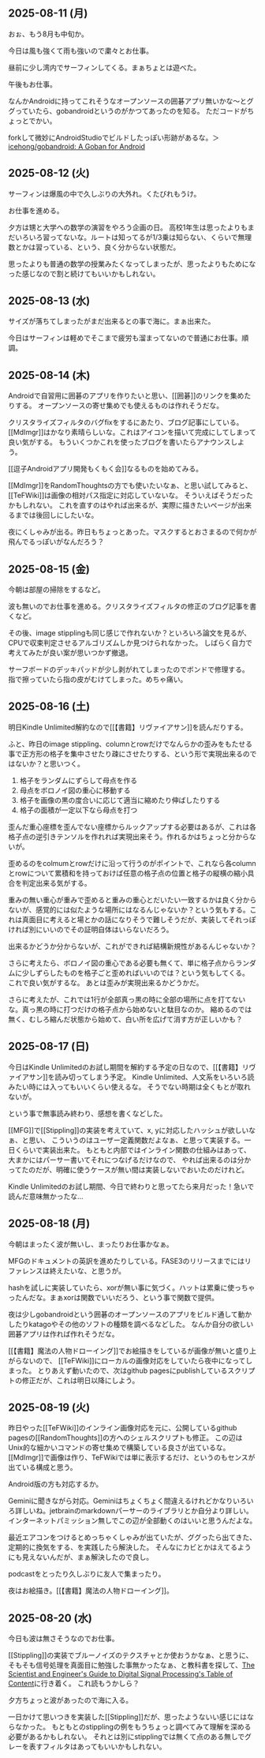 ## 2025-08-11 (月)

おぉ、もう8月も中旬か。

今日は風も強くて雨も強いので粛々とお仕事。

昼前に少し湾内でサーフィンしてくる。まぁちょとは遊べた。

午後もお仕事。

なんかAndroidに持ってこれそうなオープンソースの囲碁アプリ無いかな〜とググっていたら、gobandroidというのがかつてあったのを知る。
ただコードがちょっとでかい。

forkして微妙にAndroidStudioでビルドしたっぽい形跡があるな。＞[icehong/gobandroid: A Goban for Android](https://github.com/icehong/gobandroid)

## 2025-08-12 (火)

サーフィンは爆風の中で久しぶりの大外れ。くたびれもうけ。

お仕事を進める。

夕方は甥と大学への数学の演習をやろう企画の日。
高校1年生は思ったよりもまだいろいろ習ってないな。ルートは知ってるが1/3乗は知らない、くらいで無理数とかは習っている、という、良く分からない状態だ。

思ったよりも普通の数学の授業みたくなってしまったが、思ったよりもためになった感じなので割と続けてもいいかもしれない。

## 2025-08-13 (水)

サイズが落ちてしまったがまだ出来るとの事で海に。まぁ出来た。

今日はサーフィンは軽めでそこまで疲労も溜まってないので普通にお仕事。順調。

## 2025-08-14 (木)

Androidで自習用に囲碁のアプリを作りたいと思い、[[囲碁]]のリンクを集めたりする。
オープンソースの寄せ集めでも使えるものは作れそうだな。

クリスタライズフィルタのバグfixをするにあたり、ブログ記事にしている。
[[MdImgr]]はかなり素晴らしいな。これはアイコンを描いて完成にしてしまって良い気がする。
もういくつかこれを使ったブログを書いたらアナウンスしよう。

[[逗子Androidアプリ開発もくもく会]]なるものを始めてみる。

[[MdImgr]]をRandomThoughtsの方でも使いたいなぁ、と思い試してみると、[[TeFWiki]]は画像の相対パス指定に対応していないな。
そういえばそうだったかもしれない。
これを直すのはやれば出来るが、実際に描きたいページが出来るまでは後回しにしたいな。

夜にくしゃみが出る。昨日もちょっとあった。マスクするとおさまるので何かが飛んでるっぽいがなんだろう？

## 2025-08-15 (金)

今朝は部屋の掃除をするなど。

波も無いのでお仕事を進める。クリスタライズフィルタの修正のブログ記事を書くなど。

その後、image stipplingも同じ感じで作れないか？といろいろ論文を見るが、CPUで収束判定させるアルゴリズムしか見つけられなかった。
しばらく自力で考えてみたが良い案が思いつかず撤退。

サーフボードのデッキパッドが少し剥がれてしまったのでボンドで修理する。
指で擦っていたら指の皮がむけてしまった。めちゃ痛い。

## 2025-08-16 (土)

明日Kindle Unlimited解約なので[[【書籍】リヴァイアサン]]を読んだりする。

ふと、昨日のimage stippling、columnとrowだけでなんらかの歪みをもたせる事で正方形の格子を集中させたり疎にさせたりする、という形で実現出来るのではないか？と思いつく。

1. 格子をランダムにずらして母点を作る
2. 母点をボロノイ図の重心に移動する
3. 格子を画像の黒の度合いに応じて適当に縮めたり伸ばしたりする
4. 格子の面積が一定以下なら母点を打つ

歪んだ重心座標を歪んでない座標からルックアップする必要はあるが、これは各格子点の逆引きテンソルを作れれば実現出来そう。作れるかはちょっと分からないが。

歪めるのをcolmumとrowだけに沿って行うのがポイントで、これなら各columnとrowについて累積和を持っておけば任意の格子点の位置と格子の縦横の縮小具合を判定出来る気がする。

重みの無い重心が重みで歪めると重みの重心とだいたい一致するかは良く分からないが、感覚的には似たような場所にはなるんじゃないか？という気もする。これは真面目に考えると場とかの話になりそうで難しそうだが、実装してそれっぽければ別にいいのでその証明自体はいらないだろう。

出来るかどうか分からないが、これができれば結構新規性があるんじゃないか？

さらに考えたら、ボロノイ図の重心である必要も無くて、単に格子点からランダムに少しずらしたものを格子ごと歪めればいいのでは？という気もしてくる。
これで良い気がするな。
あとは歪みが実現出来るかどうかだ。

さらに考えたが、これでは1行が全部真っ黒の時に全部の場所に点を打てないな。真っ黒の時に打つだけの格子点から始めないと駄目なのか。
縮めるのでは無く、むしろ縮んだ状態から始めて、白い所を広げて消す方が正しいかも？

## 2025-08-17 (日)

今日はKindle Unlimitedのお試し期間を解約する予定の日なので、[[【書籍】リヴァイアサン]]を読み切ってしまう予定。
Kindle Unlimited、人文系をいろいろ読みたい時には入ってもいいくらい使えるな。
そうでない時期は全くもとが取れないが。

という事で無事読み終わり、感想を書くなどした。

[[MFG]]で[[Stippling]]の実装を考えていて、x, yに対応したハッシュが欲しいなぁ、と思い、
こういうのはユーザー定義関数だよなぁ、と思って実装する。一日くらいで実装出来た。
もともと内部ではインライン関数の仕組みはあって、大まかにはパーサー書いてそれにつなげるだけなので、
やれば出来るのは分かってたのだが、明確に使うケースが無い間は実装しないでおいたのだけれど。

Kindle Unlimitedのお試し期間、今日で終わりと思ってたら来月だった！急いで読んだ意味無かったな…

## 2025-08-18 (月)

今朝はまったく波が無いし、まったりお仕事かなぁ。

MFGのドキュメントの英訳を進めたりしている。FASE3のリリースまでにはリファレンスは終えたいな、と思うが。

hashを試しに実装していたら、xorが無い事に気づく。ハットは累乗に使っちゃったんだな。まぁxorは関数でいいだろう、という事で関数で提供。

夜は少しgobandroidという囲碁のオープンソースのアプリをビルド通して動かしたりkatagoやその他のソフトの種類を調べるなどした。
なんか自分の欲しい囲碁アプリは作れば作れそうだな。

[[【書籍】魔法の人物ドローイング]]でお絵描きをしているが画像が無いと盛り上がらないので、
[[TeFWiki]]にローカルの画像対応をしていたら夜中になってしまった。
とりあえず動いたので、次はgithub pagesにpublishしているスクリプトの修正だが、これは明日以降にしよう。

## 2025-08-19 (火)

昨日やった[[TeFWiki]]のインライン画像対応を元に、公開しているgithub pagesの[[RandomThoughts]]の方へのシェルスクリプトも修正。
この辺はUnix的な細かいコマンドの寄せ集めで構築している良さが出ているな。[[MdImgr]]で画像は作り、TeFWikiでは単に表示するだけ、というのもセンスが出ている構成と思う。

Android版の方も対応するか。

Geminiに聞きながら対応。Geminiはちょくちょく間違えるけれどかなりいろいろ詳しいね。jetbrainのmarkdownパーサーのライブラリとか自分より詳しい。
インターネットパミッション無しでこの辺が全部動くのはいいと思うんだよな。

最近エアコンをつけるとめっちゃくしゃみが出ていたが、ググったら出てきた、定期的に換気をする、を実践したら解決した。
そんなにカビとかはえてるようにも見えないんだが、まぁ解決したので良し。

podcastをとったり久しぶりに友人で集まったり。

夜はお絵描き。[[【書籍】魔法の人物ドローイング]]。

## 2025-08-20 (水)

今日も波は無さそうなのでお仕事。

[[Stippling]]の実装でブルーノイズのテクスチャとか使おうかなぁ、と思うに、
そもそも信号処理を真面目に勉強した事無かったなぁ、と教科書を探して、[The Scientist and Engineer's Guide to Digital Signal Processing's Table of Content](https://www.dspguide.com/pdfbook.htm)に行き着く。
これ読もうかしら？

夕方ちょっと波があったので海に入る。

一日かけて思いつきを実装した[[Stippling]]だが、思ったようないい感じにはならなかった。
もともとのstipplingの例をもうちょっと調べてみて理解を深める必要があるかもしれない。
それとは別にstipplingでは無くて点のある無しでグレーを表すフィルタはあってもいいかもしれない。